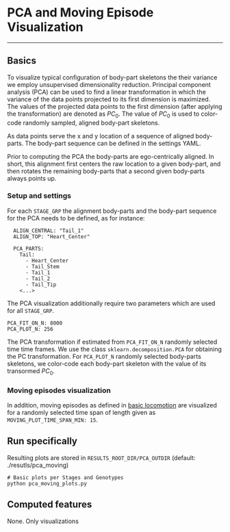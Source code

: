 
# PCA and Moving Episode Visualization
---
## Basics
To visualize typical configuration of body-part skeletons the their variance we employ unsupervised dimensionality reduction. Principal component analysis (PCA) can be used to find a linear transformation in which the variance of the data points projected to its first dimension is maximized. The values of the projected data points to the first dimension (after applying the transformation) are denoted as $PC_0$. The value of $PC_0$ is used to color-code randomly sampled, aligned body-part skeletons.

As data points serve the x and y location of a sequence of aligned body-parts. The body-part sequence can be defined in the settings YAML.

Prior to computing the PCA the body-parts are ego-centrically aligned. In short, this alignment first centers the raw location to a given body-part, and then rotates the remaining body-parts that a second given body-parts always points up.

### Setup and settings
For each `STAGE_GRP` the alignment body-parts and the body-part sequence for the PCA needs to be defined, as for instance:

```
  ALIGN_CENTRAL: "Tail_1"
  ALIGN_TOP: "Heart_Center"

  PCA_PARTS:
    Tail:
      - Heart_Center
      - Tail_Stem
      - Tail_1
      - Tail_2
      - Tail_Tip
    <...>
```

The PCA visualization additionally require two parameters which are used for all `STAGE_GRP`.

```
PCA_FIT_ON_N: 8000
PCA_PLOT_N: 256
```

The PCA transformation if estimated from `PCA_FIT_ON_N` randomly selected time time frames. We use the class `sklearn.decomposition.PCA` for obtaining the PC transformation. For `PCA_PLOT_N` randomly selected body-parts skeletons, we color-code each body-part skeleton with the value of its transormed $PC_0$.

### Moving episodes visualization
In addition, moving episodes as defined in [basic locomotion](./locomotion.md#definition-of-moving-vs-not-moving-episodes) are visualized for a randomly selected time span of length given as `MOVING_PLOT_TIME_SPAN_MIN: 15`.

## Run specifically
Resulting plots are stored in `RESULTS_ROOT_DIR/PCA_OUTDIR` (default: ./resutls/pca_moving)
```
# Basic plots per Stages and Genotypes
python pca_moving_plots.py
```

## Computed features
None. Only visualizations